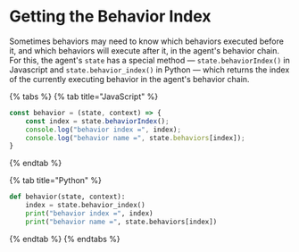 # Getting the Behavior Index

Sometimes behaviors may need to know which behaviors executed before it, and which
behaviors will execute after it, in the agent's behavior chain. For this, the agent's `state`
has a special method — `state.behaviorIndex()` in Javascript and `state.behavior_index()`
in Python — which returns the index of the currently executing behavior in the agent's
behavior chain.

{% tabs %}
{% tab title="JavaScript" %}
```javascript
const behavior = (state, context) => {
    const index = state.behaviorIndex();
    console.log("behavior index =", index);
    console.log("behavior name =", state.behaviors[index]);
}
```
{% endtab %}

{% tab title="Python" %}
```python
def behavior(state, context):
    index = state.behavior_index()
    print("behavior index =", index)
    print("behavior name =", state.behaviors[index])
```
{% endtab %}
{% endtabs %}

